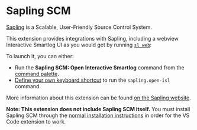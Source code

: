 # Sapling SCM

[Sapling](https://sapling-scm.com/) is a Scalable, User-Friendly Source Control System.

This extension provides integrations with Sapling, including a webview Interactive Smartlog UI as you would get by running [`sl web`](https://sapling-scm.com/docs/commands/web/):

To launch it, you can either:

- Run the **Sapling SCM: Open Interactive Smartlog** command from the [command palette](https://code.visualstudio.com/docs/getstarted/userinterface#_command-palette).
- [Define your own keyboard shortcut](https://code.visualstudio.com/docs/getstarted/keybindings) to run the `sapling.open-isl` command.

More information about this extension can be found [on the Sapling website](https://sapling-scm.com/docs/addons/vscode).

**Note: This extension does not include Sapling SCM itself.** You must install Sapling SCM through the [normal installation instructions](https://sapling-scm.com/docs/introduction/installation)
in order for the VS Code extension to work.
